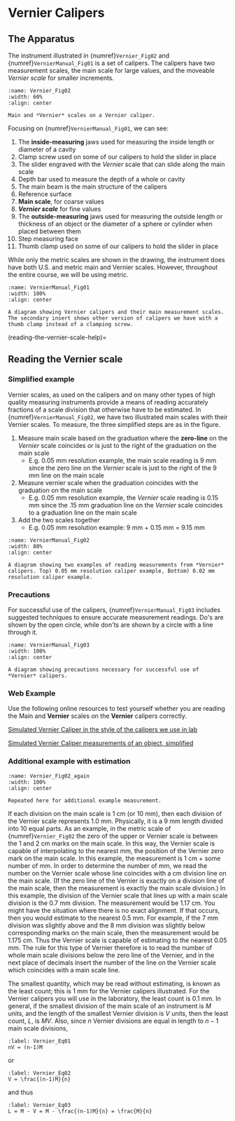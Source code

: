 # Vernier Calipers

## The Apparatus

<!--- The instrument illustrated in {numref}`Vernier_Fig01` is a set of calipers. The calipers have jaws $c$ and $d$ for measuring the diameter of a sphere or cylinder, $A$, or the thickness of any object placed between them. The inside diameter of a cavity is measured with jaws $e$ and $f$. The depth of a hole is measured with the depth gauge, $g$. The latter, and jaws $f$ and $d$ form part of a slide on which is engraved an auxiliary scale, the *Vernier scale* $v$. The scale on the fixed part (which carries jaws $c$ and $e$) is called the main scale. Only the metric scales are shown in the drawing, although the instrument have both U.S. and metric main and Vernier scales.
--->

The instrument illustrated in {numref}`Vernier_Fig02` and {numref}`VernierManual_Fig01` is a set of calipers. The calipers have two measurement scales, the main scale for large values, and the moveable *Vernier scale* for smaller increments.





```{figure} IntroductionFigures/VernierCalipers02a.jpg
:name: Vernier_Fig02
:width: 60%
:align: center

Main and *Vernier* scales on a Vernier caliper.
```

<!---
```{figure} IntroductionFigures/VernierCalipers01.jpg
:name: Vernier_Fig01
:width: 80%
:align: center

A diagram showing Vernier calipers and their main measurement scales.
```
--->


Focusing on {numref}`VernierManual_Fig01`, we can see:

1. The **inside-measuring** jaws used for measuring the inside length or diameter of a cavity
2. Clamp screw used on some of our calipers to hold the slider in place
3. The slider engraved with the *Vernier* scale that can slide along the main scale
4. Depth bar used to measure the depth of a whole or cavity
5. The main beam is the main structure of the calipers
6. Reference surface
7. **Main scale**, for coarse values
8. ***Vernier scale*** for fine values
9. The **outside-measuring** jaws used for measuring the outside length or thickness of an object or the diameter of a sphere or cylinder when placed between them
10. Step measuring face
11. Thumb clamp used on some of our calipers to hold the slider in place

While only the metric scales are shown in the drawing, the instrument does have both U.S. and metric main and Vernier scales. However, throughout the entire course, we will be using metric.


```{figure} IntroductionFigures/VernierCaliperManual_Figure01_v2025-01.png
:name: VernierManual_Fig01
:width: 100%
:align: center

A diagram showing Vernier calipers and their main measurement scales. The secondary insert shows other version of calipers we have with a thumb clamp instead of a clamping screw.
```


(reading-the-vernier-scale-help)=
## Reading the Vernier scale

### Simplified example

Vernier scales, as used on the calipers and on many other types of high quality measuring instruments provide a means of reading accurately fractions of a scale division that otherwise have to be estimated. In {numref}`VernierManual_Fig02`, we have two illustrated main scales with their Vernier scales. To measure, the three simplified steps are as in the figure. 

1. Measure main scale based on the graduation where the **zero-line** on the *Vernier* scale coincides or is just to the right of the graduation on the main scale
    - E.g. 0.05 mm resolution example, the main scale reading is 9 mm since the zero line on the *Vernier* scale is just to the right of the 9 mm line on the main scale
2. Measure vernier scale when the graduation coincides with the graduation on the main scale
    - E.g. 0.05 mm resolution example, the *Vernier* scale reading is 0.15 mm since the .15 mm graduation line on the *Vernier* scale coincides to a graduation line on the main scale
3. Add the two scales together
    - E.g. 0.05 mm resolution example: 9 mm + 0.15 mm = 9.15 mm



```{figure} IntroductionFigures/VernierCaliperManual_Figure02_v2025-02.png
:name: VernierManual_Fig02
:width: 80%
:align: center

A diagram showing two examples of reading measurements from *Vernier* calipers. Top) 0.05 mm resolution caliper example, Bottom) 0.02 mm resolution caliper example.
```



### Precautions

For successful use of the calipers, {numref}`VernierManual_Fig03` includes suggested techniques to ensure accurate measurement readings. Do's are shown by the open circle, while don'ts are shown by a circle with a line through it.

```{figure} IntroductionFigures/VernierCaliperManual_Figure03_v2025-01.png
:name: VernierManual_Fig03
:width: 100%
:align: center

A diagram showing precautions necessary for successful use of *Vernier* calipers.
```



### Web Example

Use the following online resources to test yourself whether you are reading the Main and **Vernier** scales on the **Vernier** calipers correctly.

[Simulated Vernier Caliper in the style of the calipers we use in lab](https://www.stefanelli.eng.br/en/virtual-vernier-caliper-simulator-05-millimeter/)

[Simulated Vernier Caliper measurements of an object, simplified](https://www.compadre.org/osp/EJSS/4168/195.htm)



### Additional example with estimation

```{figure} IntroductionFigures/VernierCalipers02a.jpg
:name: Vernier_Fig02_again
:width: 100%
:align: center

Repeated here for additional example measurement.
```

If each division on the main scale is 1 cm (or 10 mm), then each division of the Vernier scale represents 1.0 mm. Physically, it is a 9 mm length divided into 10 equal parts. As an example, in the metric scale of {numref}`Vernier_Fig02` the zero of the upper or Vernier scale is between the 1 and 2 cm marks on the main scale. In this way, the Vernier scale is capable of interpolating to the nearest mm, the position of the Vernier zero mark on the main scale. In this example, the measurement is 1 cm + some number of mm. In order to determine the number of mm, we read the number on the Vernier scale whose line coincides with a cm division line on the main scale. (If the zero line of the Vernier is exactly on a division line of the main scale, then the measurement is exactly the main scale division.) In this example, the division of the Vernier scale that lines up with a main scale division is the 0.7 mm division. The measurement would be 1.17 cm. You might have the situation where there is no exact alignment. If that occurs, then you would estimate to the nearest 0.5 mm. For example, if the 7 mm division was slightly above and the 8 mm division was slightly below corresponding marks on the main scale, then the measurement would be 1.175 cm. Thus the Vernier scale is capable of estimating to the nearest 0.05 mm. The rule for this type of Vernier therefore is to read the number of whole main scale divisions below the zero line of the Vernier, and in the next place of decimals insert the number of the line on the Vernier scale which coincides with a main scale line.

The smallest quantity, which may be read without estimating, is known as the least count; this is 1 mm for the Vernier calipers illustrated. For the Vernier calipers you will use in the laboratory, the least count is 0.1 mm. In general, if the smallest division of the main scale of an instrument is $M$ units, and the length of the smallest Vernier division is $V$ units, then the least count, $L$, is $MV$. Also, since $n$ Vernier divisions are equal in length to $n-1$ main scale divisions,

```{math}
:label: Vernier_Eq01
nV = (n-1)M
```

or

```{math}
:label: Vernier_Eq02
V = \frac{(n-1)M}{n}
```

and thus

```{math}
:label: Vernier_Eq03
L = M - V = M - \frac{(n-1)M}{n} = \frac{M}{n}
```




